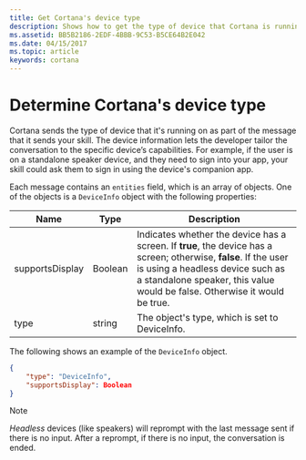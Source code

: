 ```yaml
---
title: Get Cortana's device type
description: Shows how to get the type of device that Cortana is running on.
ms.assetid: BB5B2186-2EDF-4BBB-9C53-B5CE64B2E042
ms.date: 04/15/2017
ms.topic: article
keywords: cortana
---
```



# Determine Cortana's device type

Cortana sends the type of device that it's running on as part of the message that it sends your skill. The device information lets the developer tailor the conversation to the specific device’s capabilities. For example, if the user is on a standalone speaker device, and they need to sign into your app, your skill could ask them to sign in using the device's companion app. 

Each message contains an `entities` field, which is an array of objects. One of the objects is a `DeviceInfo` object with the following properties:

| Name | Type | Description 
|-|-|-
| supportsDisplay | Boolean  | Indicates whether the device has a screen. If **true**, the device has a screen; otherwise, **false**. If the user is using a headless device such as a standalone speaker, this value would be false. Otherwise it would be true. 
| type | string | The object's type, which is set to DeviceInfo. 

<!-- really should include the activity object in the example to give full context. -->

The following shows an example of the `DeviceInfo` object.

```json
{                          
    "type": "DeviceInfo",       
    "supportsDisplay": Boolean                              
}
```

   
   >[!NOTE]
   > *Headless* devices (like speakers) will reprompt with the last message sent if there is no input. After a reprompt, if there is no input, the conversation is ended.
   
